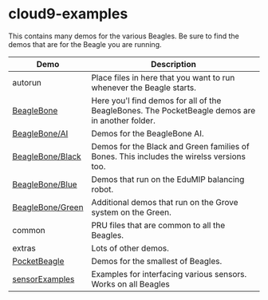 # cloud9-examples

This contains many demos for the various Beagles.  Be sure to find the
demos that are for the Beagle you are running.

Demo                                           | Description
----                                           | -----------
autorun                                        | Place files in here that you want to run whenever the Beagle starts.
[BeagleBone](BeagleBone/README.md)             | Here you'l find demos for all of the BeagleBones.  The PocketBeagle demos are in another folder.
[BeagleBone/AI](BeagleBone/AI/README.md)       | Demos for the BeagleBone AI.
[BeagleBone/Black](BeagleBone/Black/README.md) | Demos for the Black and Green families of Bones.  This includes the wirelss versions too.
[BeagleBone/Blue](BeagleBone/Blue/README.md)   | Demos that run on the EduMIP balancing robot.
[BeagleBone/Green](BeagleBone/Green/README.md) | Additional demos that run on the Grove system on the Green.
common                                         | PRU files that are common to all the Beagles.
extras                                         | Lots of other demos.
[PocketBeagle](PocketBeagle/README.md)         | Demos for the smallest of Beagles.
[sensorExamples](sensorExamples/README.md)     | Examples for interfacing various sensors.  Works on all Beagles
